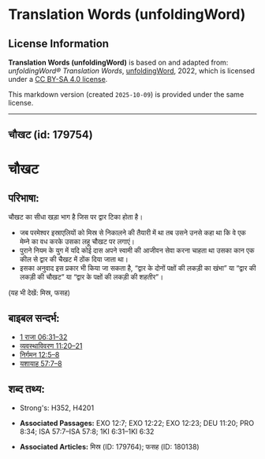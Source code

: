 # Translation Words (unfoldingWord)

## License Information

**Translation Words (unfoldingWord)** is based on and adapted from: _unfoldingWord® Translation Words_, [unfoldingWord](https://unfoldingword.org/utw), 2022, which is licensed under a [CC BY-SA 4.0 license](https://creativecommons.org/licenses/by-sa/4.0/legalcode.en).

This markdown version (created `2025-10-09`) is provided under the same license.



--------------------------------

## चौखट (id: 179754)

चौखट
====

परिभाषा:
--------

चौखट का सीधा खड़ा भाग है जिस पर द्वार टिका होता है।

* जब परमेश्वर इस्राएलियों को मिस्र से निकालने की तैयारी में था तब उसने उनसे कहा था कि वे एक मेम्‍ने का वध करके उसका लहू चौखट पर लगाएं।
* पुराने नियम के युग में यदि कोई दास अपने स्वामी की आजीवन सेवा करना चाहता था उसका कान एक कील से द्वार की चैखट में ठोंक दिया जाता था।
* इसका अनुवाद इस प्रकार भी किया जा सकता है, “द्वार के दोनों पक्षों की लकड़ी का खंभा” या “द्वार की लकड़ी की चौखट” या “द्वार के पक्षों की लकड़ी की शहतीर”।

(यह भी देखें: मिस्र, फसह)

बाइबल सन्दर्भ:
--------------

* [1 राजा 06:31–32](https://ref.ly/1Kgs0:0)
* [व्यवस्थाविवरण 11:20–21](https://ref.ly/Deut11:20-Deut11:21)
* [निर्गमन 12:5–8](https://ref.ly/Exod12:5-Exod12:8)
* [यशायाह 57:7–8](https://ref.ly/Isa57:7-Isa57:8)

शब्द तथ्य:
----------

* Strong's: H352, H4201

* **Associated Passages:** EXO 12:7; EXO 12:22; EXO 12:23; DEU 11:20; PRO 8:34; ISA 57:7–ISA 57:8; 1KI 6:31–1KI 6:32
* **Associated Articles:** मिस्र (ID: 179764); फसह (ID: 180138)

